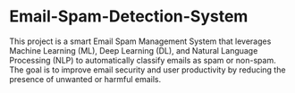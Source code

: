 # Email-Spam-Detection-System
This project is a smart Email Spam Management System that leverages Machine Learning (ML), Deep Learning (DL), and Natural Language Processing (NLP) to automatically classify emails as spam or non-spam. The goal is to improve email security and user productivity by reducing the presence of unwanted or harmful emails.
